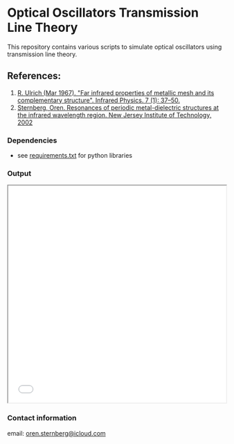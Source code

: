 # Optical Oscillators Transmission Line Theory

This repository contains various scripts to simulate optical oscillators using transmission line theory.

## References: 
1. [R. Ulrich (Mar 1967). "Far infrared properties of metallic mesh and its complementary structure". Infrared Physics. 7 (1): 37–50.](https://www.sciencedirect.com/science/article/abs/pii/0020089167900280)
2. [Sternberg, Oren. Resonances of periodic metal-dielectric structures at the infrared wavelength region. New Jersey Institute of Technology, 2002](https://digitalcommons.njit.edu/dissertations/548/)



### Dependencies
* see [requirements.txt](https://github.com/0r3ntal/optical_oscillators/blob/main/requirements.txt) for python libraries

### Output
<iframe src=".\images_output\uncoupled_oscillator.html" width="100%" height="500px"></iframe>


### Contact information
email: oren.sternberg@icloud.com





